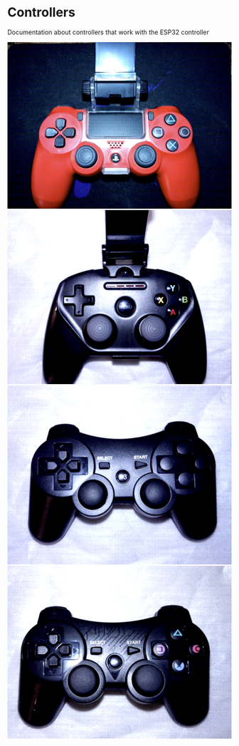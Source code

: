 # Controllers
Documentation about controllers that work with the ESP32 controller

![PS4](images/PS4Red.png)
![Nimbus](images/Nimbus.png)
![PS3 XBox](images/PS3_Xbox.png)
![PS3 Clone](images/PS3_Clone.png)
